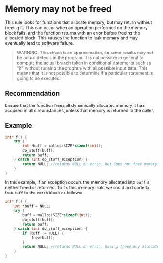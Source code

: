 # Memory may not be freed
This rule looks for functions that allocate memory, but may return without freeing it. This can occur when an operation performed on the memory block fails, and the function returns with an error before freeing the allocated block. This causes the function to leak memory and may eventually lead to software failure.

> WARNING: This check is an approximation, so some results may not be actual defects in the program. It is not possible in general to compute the actual branch taken in conditional statements such as "if" without running the program with all possible input data. This means that it is not possible to determine if a particular statement is going to be executed.

## Recommendation
Ensure that the function frees all dynamically allocated memory it has acquired in all circumstances, unless that memory is returned to the caller.


## Example

```cpp
int* f() {
	try {
		int *buff = malloc(SIZE*sizeof(int));
		do_stuff(buff);
		return buff;
	} catch (int do_stuff_exception) {
		return NULL; //returns NULL on error, but does not free memory
	}
}

```
In this example, if an exception occurs the memory allocated into `buff` is neither freed or returned. To fix this memory leak, we could add code to free `buff` to the `catch` block as follows:


```cpp
int* f() {
	int *buff = NULL;
	try {
		buff = malloc(SIZE*sizeof(int));
		do_stuff(buff);
		return buff;
	} catch (int do_stuff_exception) {
		if (buff != NULL) {
			free(buff);
		}
		return NULL; //returns NULL on error, having freed any allocated memory
	}
}

```
